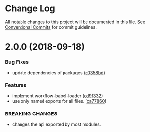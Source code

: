 # Change Log

All notable changes to this project will be documented in this file.
See [Conventional Commits](https://conventionalcommits.org) for commit guidelines.

<a name="2.0.0"></a>
# 2.0.0 (2018-09-18)


### Bug Fixes

* update dependencies of packages ([e0358bd](https://github.com/havardh/workflow/commit/e0358bd))


### Features

* implement workflow-babel-loader ([ed9f332](https://github.com/havardh/workflow/commit/ed9f332))
* use only named exports for all files. ([ca77860](https://github.com/havardh/workflow/commit/ca77860))


### BREAKING CHANGES

* changes the api exported by most modules.
